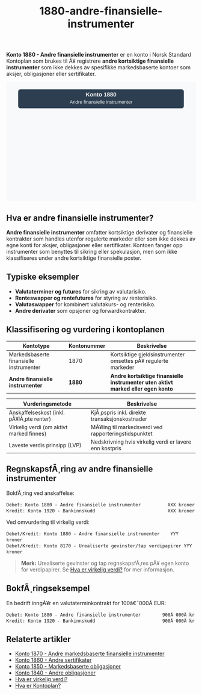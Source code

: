 ﻿---
title: "1880-andre-finansielle-instrumenter"
meta_title: "1880-andre-finansielle-instrumenter"
meta_description: "**Konto 1880 - Andre finansielle instrumenter** er en konto i Norsk Standard Kontoplan som brukes til Ã¥ registrere **andre kortsiktige finansielle instrumenter..."
slug: 1880-andre-finansielle-instrumenter
type: blog
layout: pages/single
---

**Konto 1880 - Andre finansielle instrumenter** er en konto i Norsk Standard Kontoplan som brukes til Ã¥ registrere **andre kortsiktige finansielle instrumenter** som ikke dekkes av spesifikke markedsbaserte kontoer som aksjer, obligasjoner eller sertifikater.

![Illustrasjon av konto 1880 Andre finansielle instrumenter](1880-andre-finansielle-instrumenter-image.svg)

## Hva er andre finansielle instrumenter?

**Andre finansielle instrumenter** omfatter kortsiktige derivater og finansielle kontrakter som handles utenfor regulerte markeder eller som ikke dekkes av egne konti for aksjer, obligasjoner eller sertifikater. Kontoen fanger opp instrumenter som benyttes til sikring eller spekulasjon, men som ikke klassifiseres under andre kortsiktige finansielle poster.

## Typiske eksempler

* **Valutaterminer og futures** for sikring av valutarisiko.
* **Renteswapper og rentefutures** for styring av renterisiko.
* **Valutaswapper** for kombinert valutakurs- og renterisiko.
* **Andre derivater** som opsjoner og forwardkontrakter.

## Klassifisering og vurdering i kontoplanen

| Kontotype                                     | Kontonummer | Beskrivelse                                                                     |
|-----------------------------------------------|-------------|---------------------------------------------------------------------------------|
| Markedsbaserte finansielle instrumenter       | 1870        | Kortsiktige gjeldsinstrumenter omsettes pÃ¥ regulerte markeder                   |
| **Andre finansielle instrumenter**            | **1880**    | **Andre kortsiktige finansielle instrumenter uten aktivt marked eller egen konto** |

| Vurderingsmetode                               | Beskrivelse                                                 |
|-------------------------------------------------|-------------------------------------------------------------|
| Anskaffelseskost (inkl. pÃ¥lÃ¸pte renter)         | KjÃ¸pspris inkl. direkte transaksjonskostnader               |
| Virkelig verdi (om aktivt marked finnes)        | MÃ¥ling til markedsverdi ved rapporteringstidspunktet        |
| Laveste verdis prinsipp (LVP)                   | Nedskrivning hvis virkelig verdi er lavere enn kostpris      |

## RegnskapsfÃ¸ring av andre finansielle instrumenter

BokfÃ¸ring ved anskaffelse:

```plaintext
Debet: Konto 1880 - Andre finansielle instrumenter          XXX kroner
Kredit: Konto 1920 - Bankinnskudd                           XXX kroner
```

Ved omvurdering til virkelig verdi:

```plaintext
Debet/Kredit: Konto 1880 - Andre finansielle instrumenter    YYY kroner
Debet/Kredit: Konto 8170 - Urealiserte gevinster/tap verdipapirer YYY kroner
```

> **Merk:** Urealiserte gevinster og tap regnskapsfÃ¸res pÃ¥ egen konto for verdipapirer. Se [Hva er virkelig verdi?](/blogs/regnskap/hva-er-virkelig-verdi "Hva er Virkelig Verdi? Verdsettelse og RegnskapsfÃ¸ring") for mer informasjon.

## BokfÃ¸ringseksempel

En bedrift inngÃ¥r en valutaterminkontrakt for 100â€¯000Â EUR:

```plaintext
Debet: Konto 1880 - Andre finansielle instrumenter        900Â 000Â kr
Kredit: Konto 1920 - Bankinnskudd                         900Â 000Â kr
```

## Relaterte artikler

* [Konto 1870 - Andre markedsbaserte finansielle instrumenter](/blogs/kontoplan/1870-andre-markedsbaserte-finansielle-instrumenter "Konto 1870 - Andre markedsbaserte finansielle instrumenter: Guide til finansielle instrumenter i norsk kontoplan")
* [Konto 1860 - Andre sertifikater](/blogs/kontoplan/1860-andre-sertifikater "Konto 1860 - Andre sertifikater: Guide til sertifikater i norsk kontoplan")
* [Konto 1850 - Markedsbaserte obligasjoner](/blogs/kontoplan/1850-markedsbaserte-obligasjoner "Konto 1850 - Markedsbaserte obligasjoner: Guide til markedsbaserte obligasjoner i norsk kontoplan")
* [Konto 1840 - Andre obligasjoner](/blogs/kontoplan/1840-andre-obligasjoner "Konto 1840 - Andre obligasjoner: Guide til andre obligasjoner i norsk kontoplan")
* [Hva er virkelig verdi?](/blogs/regnskap/hva-er-virkelig-verdi "Hva er Virkelig Verdi? Verdsettelse og RegnskapsfÃ¸ring")
* [Hva er Kontoplan?](/blogs/regnskap/hva-er-kontoplan "Hva er Kontoplan? Komplett Guide til Kontoplaner i Norsk Regnskap")
